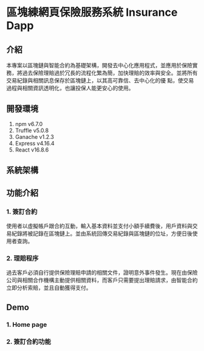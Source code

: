 # 區塊練網頁保險服務系統 Insurance Dapp

## 介紹
   本專案以區塊鏈與智能合約為基礎架構，開發去中心化應用程式，並應用於保險實務，將過去保險理賠過於冗長的流程化繁為簡，加快理賠的效率與安全。並將所有交易紀錄與相關訊息保存於區塊鏈上，以其高可靠信、去中心化的優 點，使交易過程與相關資訊透明化，也讓投保人能更安心的使用。 

## 開發環境
1. npm v6.7.0
2. Truffle v5.0.8
3. Ganache v1.2.3
4. Express v4.16.4
5. React v16.8.6

## 系統架構 


## 功能介紹
### 1. 簽訂合約
使用者以虛擬帳戶跟合約互動，輸入基本資料並支付小額手續費後，用戶資料與交易紀錄將被記錄在區塊鏈上。並由系統回傳交易紀錄與區塊鏈的位址，方便日後使用者查詢。

### 2. 理賠程序
過去客戶必須自行提供保險理賠申請的相關文件，證明意外事件發生。現在由保險公司與相關合作機構主動提供相關資料，而客戶只需要提出理賠請求，由智能合約立即分析索賠，並且自動獲得支付。

## Demo
### 1. Home page
### 2. 簽訂合約功能
